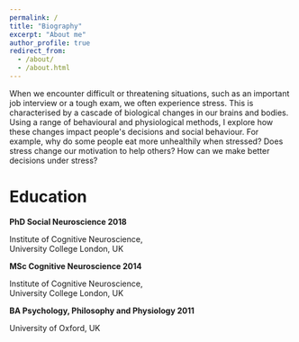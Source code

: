 ```yaml
---
permalink: /
title: "Biography"
excerpt: "About me"
author_profile: true
redirect_from: 
  - /about/
  - /about.html
---
```

When we encounter difficult or threatening situations, such as an important job interview or a tough exam, we often experience stress. This is characterised by a cascade of biological changes in our brains and bodies. Using a range of behavioural and physiological methods, I explore how these changes impact people's decisions and social behaviour. For example, why do some people eat more unhealthily when stressed? Does stress change our motivation to help others? How can we make better decisions under stress?

Education
======
**PhD Social Neuroscience 2018**

Institute of Cognitive Neuroscience, <br> University College London, UK

**MSc Cognitive Neuroscience 2014**

Institute of Cognitive Neuroscience, <br> University College London, UK

**BA Psychology, Philosophy and Physiology 2011**

University of Oxford, UK